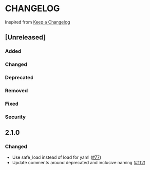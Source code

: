 # CHANGELOG
Inspired from [Keep a Changelog](https://keepachangelog.com/en/1.0.0/)

## [Unreleased]
### Added
### Changed
### Deprecated
### Removed
### Fixed
### Security

## 2.1.0
### Changed
- Use safe_load instead of load for yaml ([#77](https://github.com/opensearch-project/opensearch-ruby/pull/77))
- Update comments around deprecated and inclusive naming ([#112](https://github.com/opensearch-project/opensearch-ruby/pull/112))
